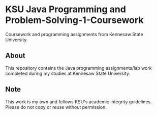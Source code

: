 # KSU Java Programming and Problem-Solving-1-Coursework

Coursework and programming assignments from Kennesaw State University.

## About
This repository contains the Java programming assignments/lab work completed during my studies at Kennesaw State University.

## Note
This work is my own and follows KSU's academic integrity guidelines. Please do not copy or reuse without permission.

